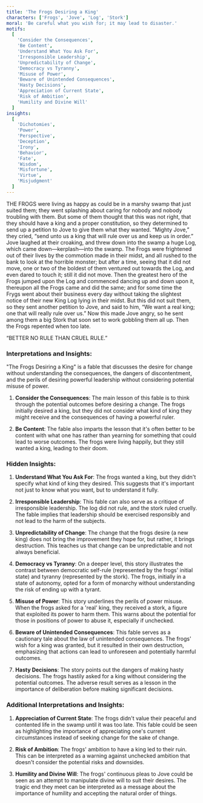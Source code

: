 ```yaml
---
title: 'The Frogs Desiring a King'
characters: ['Frogs', 'Jove', 'Log', 'Stork']
moral: 'Be careful what you wish for; it may lead to disaster.'
motifs:
  [
    'Consider the Consequences',
    'Be Content',
    'Understand What You Ask For',
    'Irresponsible Leadership',
    'Unpredictability of Change',
    'Democracy vs Tyranny',
    'Misuse of Power',
    'Beware of Unintended Consequences',
    'Hasty Decisions',
    'Appreciation of Current State',
    'Risk of Ambition',
    'Humility and Divine Will'
  ]
insights:
  [
    'Dichotomies',
    'Power',
    'Perspective',
    'Deception',
    'Irony',
    'Behavior',
    'Fate',
    'Wisdom',
    'Misfortune',
    'Virtue',
    'Misjudgment'
  ]
---
```


THE FROGS were living as happy as could be in a marshy swamp that just suited them; they went splashing about caring for nobody and nobody troubling with them. But some of them thought that this was not right, that they should have a king and a proper constitution, so they determined to send up a petition to Jove to give them what they wanted. “Mighty Jove,” they cried, “send unto us a king that will rule over us and keep us in order.” Jove laughed at their croaking, and threw down into the swamp a huge Log, which came down—kerplash—into the swamp. The Frogs were frightened out of their lives by the commotion made in their midst, and all rushed to the bank to look at the horrible monster; but after a time, seeing that it did not move, one or two of the boldest of them ventured out towards the Log, and even dared to touch it; still it did not move. Then the greatest hero of the Frogs jumped upon the Log and commenced dancing up and down upon it, thereupon all the Frogs came and did the same; and for some time the Frygs went about their business every day without taking the slightest notice of their new King Log lying in their midst. But this did not suit them, so they sent another petition to Jove, and said to him, “We want a real king; one that will really rule over us.” Now this made Jove angry, so he sent among them a big Stork that soon set to work gobbling them all up. Then the Frogs repented when too late.

“BETTER NO RULE THAN CRUEL RULE.”

### Interpretations and Insights:

"The Frogs Desiring a King" is a fable that discusses the desire for change without understanding the consequences, the dangers of discontentment, and the perils of desiring powerful leadership without considering potential misuse of power.

1. **Consider the Consequences**: The main lesson of this fable is to think through the potential outcomes before desiring a change. The frogs initially desired a king, but they did not consider what kind of king they might receive and the consequences of having a powerful ruler.

2. **Be Content**: The fable also imparts the lesson that it's often better to be content with what one has rather than yearning for something that could lead to worse outcomes. The frogs were living happily, but they still wanted a king, leading to their doom.

### Hidden Insights:

1. **Understand What You Ask For**: The frogs wanted a king, but they didn't specify what kind of king they desired. This suggests that it's important not just to know what you want, but to understand it fully.

2. **Irresponsible Leadership**: This fable can also serve as a critique of irresponsible leadership. The log did not rule, and the stork ruled cruelly. The fable implies that leadership should be exercised responsibly and not lead to the harm of the subjects.

3. **Unpredictability of Change**: The change that the frogs desire (a new king) does not bring the improvement they hope for, but rather, it brings destruction. This teaches us that change can be unpredictable and not always beneficial.

4. **Democracy vs Tyranny**: On a deeper level, this story illustrates the contrast between democratic self-rule (represented by the frogs' initial state) and tyranny (represented by the stork). The frogs, initially in a state of autonomy, opted for a form of monarchy without understanding the risk of ending up with a tyrant.

5. **Misuse of Power**: This story underlines the perils of power misuse. When the frogs asked for a 'real' king, they received a stork, a figure that exploited its power to harm them. This warns about the potential for those in positions of power to abuse it, especially if unchecked.

6. **Beware of Unintended Consequences**: This fable serves as a cautionary tale about the law of unintended consequences. The frogs' wish for a king was granted, but it resulted in their own destruction, emphasizing that actions can lead to unforeseen and potentially harmful outcomes.

7. **Hasty Decisions**: The story points out the dangers of making hasty decisions. The frogs hastily asked for a king without considering the potential outcomes. The adverse result serves as a lesson in the importance of deliberation before making significant decisions.

### Additional Interpretations and Insights:

1. **Appreciation of Current State**: The frogs didn't value their peaceful and contented life in the swamp until it was too late. This fable could be seen as highlighting the importance of appreciating one's current circumstances instead of seeking change for the sake of change.

2. **Risk of Ambition**: The frogs' ambition to have a king led to their ruin. This can be interpreted as a warning against unchecked ambition that doesn't consider the potential risks and downsides.

3. **Humility and Divine Will**: The frogs' continuous pleas to Jove could be seen as an attempt to manipulate divine will to suit their desires. The tragic end they meet can be interpreted as a message about the importance of humility and accepting the natural order of things.
